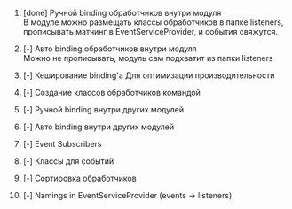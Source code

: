 1. [done] Ручной binding обработчиков внутри модуля   
   В модуле можно размещать классы обработчиков в папке listeners, прописывать
   матчинг в EventServiceProvider, и события свяжутся.
  

2. [-] Авто binding обработчиков внутри модуля    
   Можно не прописывать, модуль сам подхватит из папки listeners


3. [-] Кеширование binding'а 
   Для оптимизации производительности


4. [-] Создание классов обработчиков командой


5. [-] Ручной binding внутри других модулей


6. [-] Авто binding внутри других модулей
  

7. [-] Event Subscribers

8. [-] Классы для событий

9. [-] Сортировка обработчиков

10. [-] Namings in EventServiceProvider (events -> listeners)